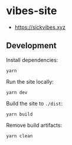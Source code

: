 # vibes-site

* https://sickvibes.xyz

## Development

Install dependencies:

```
yarn
```

Run the site locally:

```
yarn dev
```

Build the site to `./dist`:

```
yarn build
```

Remove build artifacts:

```
yarn clean
```
